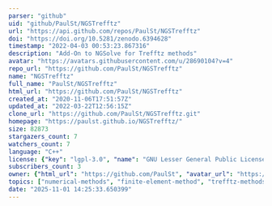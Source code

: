 ```yaml
---
parser: "github"
uid: "github/PaulSt/NGSTrefftz"
url: "https://api.github.com/repos/PaulSt/NGSTrefftz"
doi: "https://doi.org/10.5281/zenodo.6394628"
timestamp: "2022-04-03 00:53:23.867316"
description: "Add-On to NGSolve for Trefftz methods"
avatar: "https://avatars.githubusercontent.com/u/28690104?v=4"
repo_url: "https://github.com/PaulSt/NGSTrefftz"
name: "NGSTrefftz"
full_name: "PaulSt/NGSTrefftz"
html_url: "https://github.com/PaulSt/NGSTrefftz"
created_at: "2020-11-06T17:51:57Z"
updated_at: "2022-03-22T12:56:15Z"
clone_url: "https://github.com/PaulSt/NGSTrefftz.git"
homepage: "https://paulst.github.io/NGSTrefftz/"
size: 82873
stargazers_count: 7
watchers_count: 7
language: "C++"
license: {"key": "lgpl-3.0", "name": "GNU Lesser General Public License v3.0", "spdx_id": "LGPL-3.0", "url": "https://api.github.com/licenses/lgpl-3.0", "node_id": "MDc6TGljZW5zZTEy"}
subscribers_count: 3
owner: {"html_url": "https://github.com/PaulSt", "avatar_url": "https://avatars.githubusercontent.com/u/28690104?v=4", "login": "PaulSt", "type": "User"}
topics: ["numerical-methods", "finite-element-method", "trefftz-methods", "open-source"]
date: "2025-11-01 14:25:33.650399"
---
```

